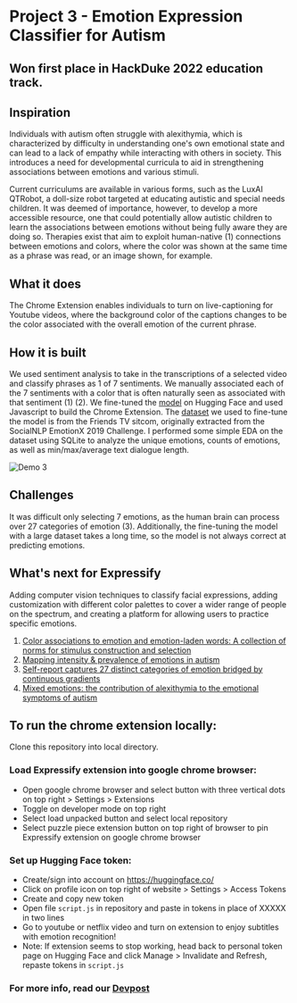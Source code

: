 # Project 3 - Emotion Expression Classifier for Autism 

## Won first place in HackDuke 2022 education track.

## Inspiration
Individuals with autism often struggle with alexithymia, which is characterized by difficulty in understanding one's own emotional state and can lead to a lack of empathy while interacting with others in society. This introduces a need for developmental curricula to aid in strengthening associations between emotions and various stimuli.

Current curriculums are available in various forms, such as the LuxAI QTRobot, a doll-size robot targeted at educating autistic and special needs children. It was deemed of importance, however, to develop a more accessible resource, one that could potentially allow autistic children to learn the associations between emotions without being fully aware they are doing so. Therapies exist that aim to exploit human-native (1) connections between emotions and colors, where the color was shown at the same time as a phrase was read, or an image shown, for example.

## What it does
The Chrome Extension enables individuals to turn on live-captioning for Youtube videos, where the background color of the captions changes to be the color associated with the overall emotion of the current phrase.

## How it is built
We used sentiment analysis to take in the transcriptions of a selected video and classify phrases as 1 of 7 sentiments. We manually associated each of the 7 sentiments with a color that is often naturally seen as associated with that sentiment (1) (2). We fine-tuned the [model](https://huggingface.co/michellejieli/emotion_text_classifier?text=What%3F) on Hugging Face and used Javascript to build the Chrome Extension. The [dataset](https://huggingface.co/datasets/michellejieli/friends_dataset) we used to fine-tune the model is from the Friends TV sitcom, originally extracted from the SocialNLP EmotionX 2019 Challenge. I performed some simple EDA on the dataset using SQLite to analyze the unique emotions, counts of emotions, as well as min/max/average text dialogue length. 

![Demo 3](https://user-images.githubusercontent.com/70456530/200072657-59bdbcc0-32a2-4f75-92f7-14ff12104259.png)

## Challenges 
It was difficult only selecting 7 emotions, as the human brain can process over 27 categories of emotion (3). Additionally, the fine-tuning the model with a large dataset takes a long time, so the model is not always correct at predicting emotions. 

## What's next for Expressify
Adding computer vision techniques to classify facial expressions, adding customization with different color palettes to cover a wider range of people on the spectrum, and creating a platform for allowing users to practice specific emotions.

1) [Color associations to emotion and emotion-laden words: A collection of norms for stimulus construction and selection](https://doi.org/10.3758/s13428-015-0598-8)
2) [Mapping intensity & prevalence of emotions in autism](https://embrace-autism.com/mapping-intensity-and-prevalence-of-emotions/)
3) [Self-report captures 27 distinct categories of emotion bridged by continuous gradients](https://www.pnas.org/doi/10.1073/pnas.1702247114)
4) [Mixed emotions: the contribution of alexithymia to the emotional symptoms of autism](https://rdcu.be/cX7pJ)

## To run the chrome extension locally:
Clone this repository into local directory.<br />
### Load Expressify extension into google chrome browser:
- Open google chrome browser and select button with three vertical dots on top right > Settings > Extensions
- Toggle on developer mode on top right
- Select load unpacked button and select local repository
- Select puzzle piece extension button on top right of browser to pin Expressify extension on google chrome browser<br />
### Set up Hugging Face token:
- Create/sign into account on https://huggingface.co/
- Click on profile icon on top right of website > Settings > Access Tokens
- Create and copy new token
- Open file `script.js` in repository and paste in tokens in place of XXXXX in two lines
- Go to youtube or netflix video and turn on extension to enjoy subtitles with emotion recognition!
- Note: If extension seems to stop working, head back to personal token page on Hugging Face and click Manage > Invalidate and Refresh, repaste tokens in `script.js`

### For more info, read our [Devpost](https://devpost.com/software/expressify)

